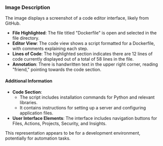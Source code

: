 ### Image Description

The image displays a screenshot of a code editor interface, likely from GitHub. 

- **File Highlighted**: The file titled "Dockerfile" is open and selected in the file directory.
- **Editor View**: The code view shows a script formatted for a Dockerfile, with comments explaining each step.
- **Lines of Code**: The highlighted section indicates there are 12 lines of code currently displayed out of a total of 58 lines in the file.
- **Annotation**: There is handwritten text in the upper right corner, reading "friend," pointing towards the code section.

#### Additional Information
- **Code Section**: 
  - The script includes installation commands for Python and relevant libraries.
  - It contains instructions for setting up a server and configuring application files.
- **User Interface Elements**: The interface includes navigation buttons for Files, Actions, Projects, Security, and Insights.

This representation appears to be for a development environment, potentially for automation tasks.